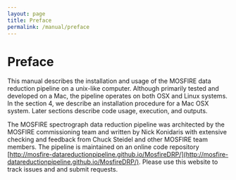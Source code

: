 ```yaml
---
layout: page
title: Preface
permalink: /manual/preface
---
```


# Preface

This manual describes the installation and usage of the MOSFIRE data reduction pipeline on a unix-like computer. Although primarily tested and developed on a Mac, the pipeline operates on both OSX and Linux systems. In the section 4, we describe an installation procedure for a Mac OSX system. Later sections describe code usage, execution, and outputs.

The MOSFIRE spectrograph data reduction pipeline was architected by the MOSFIRE commissioning team and written by Nick Konidaris with extensive checking and feedback from Chuck Steidel and other MOSFIRE team members. The pipeline is maintained on an online code repository [http://mosfire-datareductionpipeline.github.io/MosfireDRP/](http://mosfire-datareductionpipeline.github.io/MosfireDRP/). Please use this website to track issues and and submit requests.
